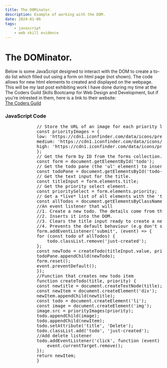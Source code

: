 ```yaml
---
title: The DOMinator.
description: Example of working with the DOM.
date: 2024-01-06
tags: 
    - javascript
    - web skill evidence
---
```

<div class="container fluid">
    <div class="font-monospace">
        <h1 class="col align-self-center">The DOMinator.</h1>
        <div class="row justify-content-center">
            <p class="col-8">
            Below is some JavaScript designed to interact with the DOM to create a to-do list which filled out using a form on html page (not shown). The code allows for new html elements to created and displayed on the webpage. <br />
            This will be my last post exhibiting work I have done during my time at the The Coders Guild Skills Bootcamp for Web Design and Development, but if you're intrested in them, here is a link to their website:<br />
            <a href="https://thecodersguild.org.uk/" class="fs-3">The Coders Guild</a>
            </p>
            <h3 class="row">JavaScript Code</h3>
            <pre class="col-8">
            // Store the URL of an image for each priority level.
            const priorityImages = {
            low: 'https://cdn1.iconfinder.com/data/icons/prettyoffice8/256/Flag-green.png',
            medium: 'https://cdn1.iconfinder.com/data/icons/prettyoffice8/256/Flag-yellow.png',
            high: 'https://cdn1.iconfinder.com/data/icons/prettyoffice8/256/Flag-red.png',
            };
            // Get the form by ID from the forms collection.
            const form = document.getElementById('todo');
            // Get the todo pane (the 'ul' element) to insert todos into.
            const todoPane = document.getElementsById('todo-pane');
            // Get the text input for the title.
            const titleInput = form.elements.title;
            // Get the priority select element. 
            const prioritySelect = form.elements.priority;
            // Get a *live* list of all elements with the 'todo' class.
            const allTodos = document.getElementsByClassName('todo');
            //An event listener that will
            //1. Create a new todo. The details come from the form.
            //2. Inserts it into the DOM.
            //3. Clears the title input ready to create a new todo note.
            //4. Prevents the default behaviour (e.g don't submit to a server).
            form.addEventListener('submit', (event) => {
            for (const todo of allTodos) {
                todo.classList.remove('just-created');
            };
            const newTodo = createTodo(titleInput.value, prioritySelect.value);
            todoPane.appendChild(newTodo);
            form.reset();
            event.preventDefault();
            });
            //Function that creates new todo item
            function createTodo(title, priority) {
            const newtitle = document.createTextNode(title);
            const newItem = document.createElement('div');
            newItem.appendChild(newtitle);
            const todo = document.createElement('li');
            const image = document.createElement('img');
            image.src = priorityImages(priority);
            todo.appendChild(image);
            todo.appendChild(newItem);
            todo.setAttribute('title', 'Delete');
            todo.classList.add('todo', 'just-created');
            //Add delete listener
            todo.addEventListener('click', function (event) {
                event.currentTarget.remove();
            });
            return newItem;
            }
            </pre>
        </div>
    </div>
</div>